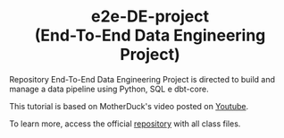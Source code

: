 ﻿<h1 align="center">e2e-DE-project <br>
  (End-To-End Data Engineering Project)</h1>

Repository End-To-End Data Engineering Project is directed to build and manage a data pipeline using Python, SQL e dbt-core.

This tutorial is based on MotherDuck's video posted on [Youtube](https://www.youtube.com/watch?v=n3R0c2ZB6BQ).

To learn more, access the official [repository](https://github.com/lvgalvao/workshop-aberto-dw-do-zero-aovivo) with all class files.
